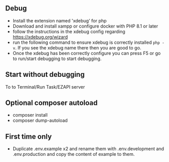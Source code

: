## Debug
- Install the extension named 'xdebug' for php
- Download and install xampp or configure docker with PHP 8.1 or later
- follow the instructions in the xdebug config regarding https://xdebug.org/wizard
- run the following command to ensure xdebug is correctly installed `php -v`. If you see the xdebug name there then you are good to go.
- Once the xdebug has been correctly configure you can press F5 or go to run/start debugging to start debugging. 

## Start without debugging
To to Terminal/Run Task/EZAPI server

## Optional composer autoload
- composer install
- composer dump-autoload

## First time only
- Duplicate .env.example x2 and rename them with .env.development and .env.production and copy the content of example to them.